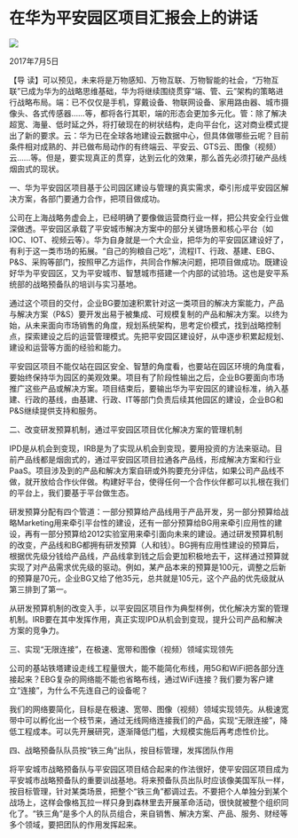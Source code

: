 # 在华为平安园区项目汇报会上的讲话
<img class="pv" src="https://api.visitor.plantree.me/visitor-badge/pv?namespace=plantree.me&key=renzhengfei-speeches/在华为平安园区项目汇报会上的讲话.md">


2017年7月5日



【导  读】可以预见，未来将是万物感知、万物互联、万物智能的社会，“万物互联”已成为华为的战略思维基础，华为将继续围绕贯穿“端、管、云”架构的策略进行战略布局。端：已不仅仅是手机，穿戴设备、物联网设备、家用路由器、城市摄像头、各式传感器……等，都将各行其职，端的形态会更加多元化。管：除了解决超宽、海量、低时延之外，将打破现在的树状结构，走向平台化，这对商业模式提出了新的要求。云：华为已在全球各地建设云数据中心，但具体做哪些云呢？目前条件相对成熟的、并已做布局动作的有终端云、平安云、GTS云、图像（视频）云……等。但是，要实现真正的贯穿，达到云化的效果，那么首先必须打破产品线烟囱式的现状。



一、华为平安园区项目基于公司园区建设与管理的真实需求，牵引形成平安园区解决方案，各部门要通力合作，把项目做成功。

公司在上海战略务虚会上，已经明确了要像做运营商行业一样，把公共安全行业做深做透。平安园区承载了平安城市解决方案中的部分关键场景和核心平台（如IOC、IOT、视频云等）。华为自身就是一个大企业，把华为的平安园区建设好了，有利于这一类市场的拓展。“自己的狗粮自己吃”，流程IT、行政、基建、EBG、P&S、采购等部门，按照甲乙方运作，共同合作解决问题，把项目做成功。既建设好华为平安园区，又为平安城市、智慧城市搭建一个内部的试验场。这也是安平系统部的战略预备队的培训与实习基地。

通过这个项目的交付，企业BG要加速积累针对这一类项目的解决方案能力，产品与解决方案（P&S）要开发出易于被集成、可规模复制的产品和解决方案。以终为始，从未来面向市场销售的角度，规划系统架构，思考定价模式，找到战略控制点，探索建设之后的运营管理模式。先把平安园区建设好，从中逐步积累起规划、建设和运营等方面的经验和能力。

平安园区项目不能仅站在园区安全、智慧的角度看，也要站在园区环境的角度看，要始终保持华为园区的美观效果。项目有了阶段性输出之后，企业BG要面向市场推广这些产品或解决方案。项目结束后，要输出华为平安园区的建设标准，纳入基建、行政的基线，由基建、行政、IT等部门负责后续其他园区的建设，企业BG和P&S继续提供支持和服务。

二、改变研发预算机制，通过平安园区项目优化解决方案的管理机制

IPD是从机会到变现，IRB是为了实现从机会到变现，要用投资的方法来驱动。目前产品线都是烟囱式的，通过平安园区项目拉通各产品线，形成解决方案和行业PaaS。项目涉及到的产品和解决方案自研或外购要充分评估，如果公司产品线不做，就开放给合作伙伴做。构建好平台，使得任何一个合作伙伴都可以扎根在我们的平台上，我们要基于平台做生态。

研发预算分配有四个管道：一部分预算给产品线用于产品开发，另一部分预算给战略Marketing用来牵引平台性的建设，还有一部分预算给BG用来牵引应用性的建设，再有一部分预算给2012实验室用来牵引面向未来的建设。通过研发预算机制的改变，产品线和BG都拥有研发预算（人和钱）。BG拥有应用性建设的预算后，根据优先级分钱给产品线，产品线拿到钱之后会更加积极地去干，这样通过预算就实现了对产品需求优先级的驱动。例如，某产品本来的预算是100元，调整之后新的预算是70元，企业BG又给了他35元，总共就是105元，这个产品的优先级就从第三排到了第一。

从研发预算机制的改变入手，以平安园区项目作为典型样例，优化解决方案的管理机制。IRB要在其中发挥作用，真正实现IPD从机会到变现，提升公司产品和解决方案的竞争力。

三、实现“无限连接”，在极速、宽带和图像（视频）领域实现领先

公司的基站铁塔建设走线工程量很大，能不能简化布线，用5G和WiFi把各部分连接起来？EBG复杂的网络能不能也省略布线，通过WiFi连接？我们要为客户建立“连接”，为什么不先连自己的设备呢？

我们的网络要简化，目标是在极速、宽带、图像（视频）领域实现领先。从极速宽带中可以孵化出一个枝节来，通过无线网络连接我们的产品，实现“无限连接”，降低工程成本。可以先开展研究，逐渐降低门槛，大规模实施后再考虑性价比。

四、战略预备队队员按“铁三角”出队，按目标管理，发挥团队作用

将平安城市战略预备队与平安园区项目结合起来的作法很好，使平安园区项目成为平安城市战略预备队的重要训战基地。将来预备队员出队时应该像美国军队一样，按目标管理，针对某类场景，把整个“铁三角”都调过去。不要把个人单独分到某个战场上，这样会像格瓦拉一样只身到森林里去开展革命活动，很快就被整个组织同化了。“铁三角”是多个人的队员组合，来自销售、解决方案、产品、服务、财经等多个领域，要把团队的作用发挥起来。
